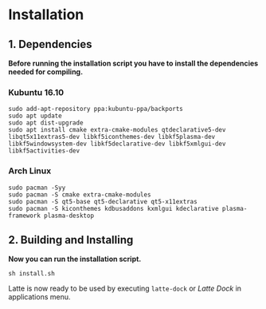 Installation
============

## 1. Dependencies

**Before running the installation script you have to install the dependencies needed for compiling.**

### Kubuntu 16.10

```
sudo add-apt-repository ppa:kubuntu-ppa/backports
sudo apt update 
sudo apt dist-upgrade 
sudo apt install cmake extra-cmake-modules qtdeclarative5-dev libqt5x11extras5-dev libkf5iconthemes-dev libkf5plasma-dev libkf5windowsystem-dev libkf5declarative-dev libkf5xmlgui-dev libkf5activities-dev 
```

### Arch Linux

```
sudo pacman -Syy
sudo pacman -S cmake extra-cmake-modules
sudo pacman -S qt5-base qt5-declarative qt5-x11extras
sudo pacman -S kiconthemes kdbusaddons kxmlgui kdeclarative plasma-framework plasma-desktop
```

## 2. Building and Installing

**Now you can run the installation script.**

```
sh install.sh
```

Latte is now ready to be used by executing  ```latte-dock``` or _Latte Dock_ in applications menu.
